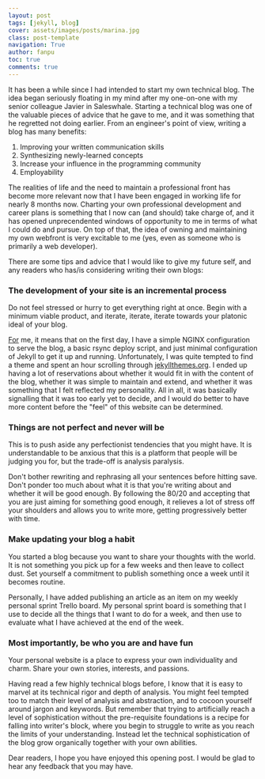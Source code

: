 ```yaml
---
layout: post
tags: [jekyll, blog]
cover: assets/images/posts/marina.jpg
class: post-template
navigation: True
author: fanpu
toc: true
comments: true
---
```

It has been a while since I had intended to start my own technical blog. The idea began seriously floating in my mind after my one-on-one with my senior colleague Javier in Saleswhale. Starting a technical blog was one of the valuable pieces of advice that he gave to me, and it was something that he regretted not doing earlier. From an engineer's point of view, writing a blog has many benefits:
1. Improving your written communication skills
2. Synthesizing newly-learned concepts
3. Increase your influence in the programming community
4. Employability

The realities of life and the need to maintain a professional front has become more relevant now that I have been engaged in working life for nearly 8 months now. Charting your own professional development and career plans is something that I now can (and should) take charge of, and it has opened unprecendented windows of opportunity to me in terms of what I could do and pursue. On top of that, the idea of owning and maintaining my own webfront is very excitable to me (yes, even as someone
who is primarily a web developer).

There are some tips and advice that I would like to give my future self, and any readers who has/is considering writing their own blogs:

### The development of your site is an incremental process
Do not feel stressed or hurry to get everything right at once. Begin with a minimum viable product, and iterate, iterate, iterate towards your platonic ideal of your blog.

[For](For) me, it means that on the first day, I have a simple NGINX configuration to serve the blog, a basic rsync deploy script, and just minimal configuration of Jekyll to get it up and running. Unfortunately, I was quite tempted to find a theme and spent an hour scrolling through [jekyllthemes.org](jekyllthemes.org). I ended up having a lot of reservations about whether it would fit in with the content of the blog, whether it was simple to maintain and extend, and whether it was something that I
felt reflected my personality. All in all, it was basically signalling that it was too early yet to decide, and I would do better to have more content before the "feel" of this website can be determined.

### Things are not perfect and never will be
This is to push aside any perfectionist tendencies that you might have. It is understandable to be anxious that this is a platform that people will be judging you for, but the trade-off is analysis paralysis.

Don't bother rewriting and rephrasing all your sentences before hitting save. Don't ponder too much about what it is that you're writing about and whether it will be good enough. By following the 80/20 and accepting that you are just aiming for something good enough, it relieves a lot of stress off your shoulders and allows you to write more, getting progressively better with time.

### Make updating your blog a habit
You started a blog because you want to share your thoughts with the world. It is not something you pick up for a few weeks and then leave to collect dust. Set yourself a commitment to publish something once a week until it becomes routine.

Personally, I have added publishing an article as an item on my weekly personal sprint Trello board. My personal sprint board is something that I use to decide all the things that I want to do for a week, and then use to evaluate what I have achieved at the end of the week.

### Most importantly, be who you are and have fun
Your personal website is a place to express your own individuality and charm. Share your own stories, interests, and passions.

Having read a few highly technical blogs before, I know that it is easy to marvel at its technical rigor and depth of analysis. You might feel tempted too to match their level of analysis and abstraction, and to cocoon yourself around jargon and keywords. But remember that trying to artificially reach a level of sophistication without the pre-requisite foundations is a recipe for falling into writer's block, where you begin to struggle to write as you reach the limits of your understanding.
Instead let the technical sophistication of the blog grow organically together with your own abilities.

Dear readers, I hope you have enjoyed this opening post. I would be glad to hear any feedback that you may have.
